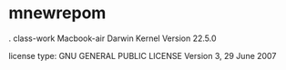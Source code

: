 # mnewrepom

.
class-work
Macbook-air
Darwin Kernel Version 22.5.0

license type: GNU GENERAL PUBLIC LICENSE
Version 3, 29 June 2007

